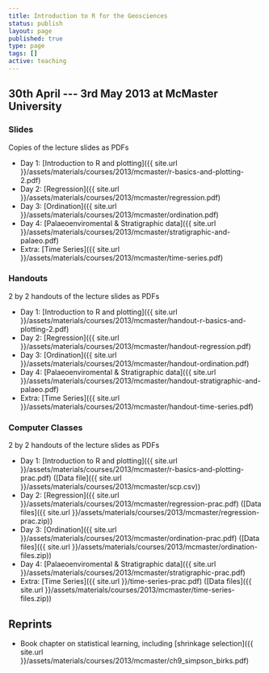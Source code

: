 ```yaml
---
title: Introduction to R for the Geosciences
status: publish
layout: page
published: true
type: page
tags: []
active: teaching
---
```


## 30th April --- 3rd May 2013 at McMaster University

### Slides
Copies of the lecture slides as PDFs

 * Day 1: [Introduction to R and plotting]({{ site.url }}/assets/materials/courses/2013/mcmaster/r-basics-and-plotting-2.pdf)
 * Day 2: [Regression]({{ site.url }}/assets/materials/courses/2013/mcmaster/regression.pdf)
 * Day 3: [Ordination]({{ site.url }}/assets/materials/courses/2013/mcmaster/ordination.pdf)
 * Day 4: [Palaeoenviromental & Stratigraphic data]({{ site.url }}/assets/materials/courses/2013/mcmaster/stratigraphic-and-palaeo.pdf)
 * Extra: [Time Series]({{ site.url }}/assets/materials/courses/2013/mcmaster/time-series.pdf)

### Handouts
2 by 2 handouts of the lecture slides as PDFs

 * Day 1: [Introduction to R and plotting]({{ site.url }}/assets/materials/courses/2013/mcmaster/handout-r-basics-and-plotting-2.pdf)
 * Day 2: [Regression]({{ site.url }}/assets/materials/courses/2013/mcmaster/handout-regression.pdf)
 * Day 3: [Ordination]({{ site.url }}/assets/materials/courses/2013/mcmaster/handout-ordination.pdf)
 * Day 4: [Palaeoenviromental & Stratigraphic data]({{ site.url }}/assets/materials/courses/2013/mcmaster/handout-stratigraphic-and-palaeo.pdf)
 * Extra: [Time Series]({{ site.url }}/assets/materials/courses/2013/mcmaster/handout-time-series.pdf)

### Computer Classes
2 by 2 handouts of the lecture slides as PDFs

 * Day 1: [Introduction to R and plotting]({{ site.url }}/assets/materials/courses/2013/mcmaster/r-basics-and-plotting-prac.pdf) ([Data file]({{ site.url }}/assets/materials/courses/2013/mcmaster/scp.csv))
 * Day 2: [Regression]({{ site.url }}/assets/materials/courses/2013/mcmaster/regression-prac.pdf) ([Data files]({{ site.url }}/assets/materials/courses/2013/mcmaster/regression-prac.zip))
 * Day 3: [Ordination]({{ site.url }}/assets/materials/courses/2013/mcmaster/ordination-prac.pdf) ([Data files]({{ site.url }}/assets/materials/courses/2013/mcmaster/ordination-files.zip))
 * Day 4: [Palaeoenviromental & Stratigraphic data]({{ site.url }}/assets/materials/courses/2013/mcmaster/stratigraphic-prac.pdf)
 * Extra: [Time Series]({{ site.url }}/time-series-prac.pdf) ([Data files]({{ site.url }}/assets/materials/courses/2013/mcmaster/time-series-files.zip))

## Reprints

 * Book chapter on statistical learning, including [shrinkage selection]({{ site.url }}/assets/materials/courses/2013/mcmaster/ch9_simpson_birks.pdf)
